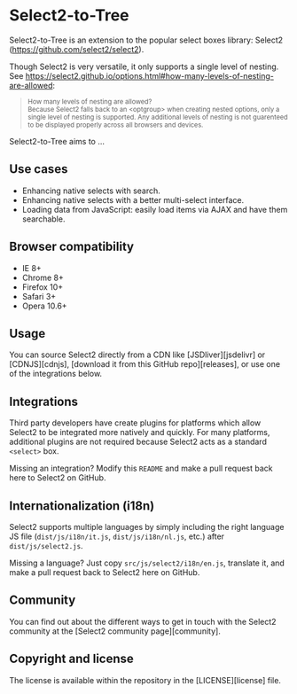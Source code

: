 Select2-to-Tree
=======

Select2-to-Tree is an extension to the popular select boxes library: Select2 (https://github.com/select2/select2).

Though Select2 is very versatile, it only supports a single level of nesting. See https://select2.github.io/options.html#how-many-levels-of-nesting-are-allowed:
<blockquote style="font-size:smaller">
How many levels of nesting are allowed?<br>
Because Select2 falls back to an &lt;optgroup&gt; when creating nested options, only a single level of nesting is supported. Any additional levels of nesting is not guarenteed to be displayed properly across all browsers and devices.</blockquote>

Select2-to-Tree aims to ...

Use cases
---------
* Enhancing native selects with search.
* Enhancing native selects with a better multi-select interface.
* Loading data from JavaScript: easily load items via AJAX and have them
  searchable.

Browser compatibility
---------------------
* IE 8+
* Chrome 8+
* Firefox 10+
* Safari 3+
* Opera 10.6+

Usage
-----
You can source Select2 directly from a CDN like [JSDliver][jsdelivr] or
[CDNJS][cdnjs], [download it from this GitHub repo][releases], or use one of
the integrations below.

Integrations
------------
Third party developers have create plugins for platforms which allow Select2 to be integrated more natively and quickly. For many platforms, additional plugins are not required because Select2 acts as a standard `<select>` box.


Missing an integration? Modify this `README` and make a pull request back here to Select2 on GitHub.

Internationalization (i18n)
---------------------------
Select2 supports multiple languages by simply including the right language JS
file (`dist/js/i18n/it.js`, `dist/js/i18n/nl.js`, etc.) after
`dist/js/select2.js`.

Missing a language? Just copy `src/js/select2/i18n/en.js`, translate it, and
make a pull request back to Select2 here on GitHub.

Community
---------
You can find out about the different ways to get in touch with the Select2
community at the [Select2 community page][community].

Copyright and license
---------------------
The license is available within the repository in the [LICENSE][license] file.
